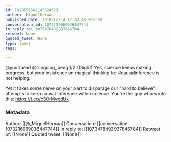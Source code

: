 ```yaml
---
id: 1073556661145624581
author: _MiguelHernan
published_date: 2018-12-14 12:33:48 +00:00
conversation_id: 1073216969036447744
in_reply_to: 1073478492937846784
retweet: None
quoted_tweet: None
type: tweet
tags:

---
```


@yudapearl @dingding_peng 1/2 
((Sigh)) Yes, science keeps making progress, but your insistence on magical thinking for #causalinference is not helping.

Yet it takes some nerve on your part to disparage our "hard to believe" attempts to keep causal inference within science. You're the guy who wrote this: https://t.co/cSOrMvcdUx

### Metadata

Author: [[@_MiguelHernan]]
Conversation: [[conversation-1073216969036447744]]
In reply to: [[1073478492937846784]]
Retweet of: [[None]]
Quoted tweet: [[None]]
